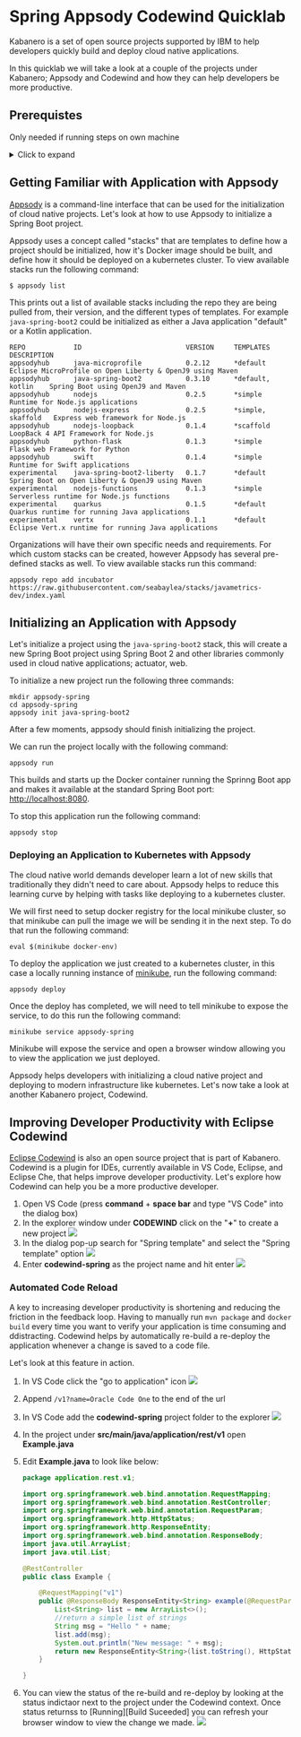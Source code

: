 # Spring Appsody Codewind Quicklab

Kabanero is a set of open source projects supported by IBM to help developers quickly build and deploy cloud native applications. 

In this quicklab we will take a look at a couple of the projects under Kabanero; Appsody and Codewind and how they can help developers be more productive. 

## Prerequistes

Only needed if running steps on own machine

<details>
  <summary>Click to expand</summary>
  
### Configure Local System

This quicklab will require several command-line tools to be completed, you will need to have all the following installed. It is also generally recommended to have the most recent versions of these tools: 

1. Install Docker
2. Install minikube
2. Install kubectl
3. Install Appsody
4. Install VS Code
5. 	Install codewind extension
6. Install java extension


</details>

## Getting Familiar with Application with Appsody

[Appsody](https://appsody.dev/) is a command-line interface that can be used for the initialization of cloud native projects. Let's look at how to use Appsody to initialize a Spring Boot project. 

Appsody uses a concept called "stacks" that are templates to define how a project should be initialized, how it's Docker image should be built, and define how it should be deployed on a kubernetes cluster. To view available stacks run the following command:

```
$ appsody list
```

This prints out a list of available stacks including the repo they are being pulled from, their version, and the different types of templates. For example `java-spring-boot2` could be initialized as either a Java application "default" or a Kotlin application.

```
REPO        	ID                       	VERSION  	TEMPLATES        	DESCRIPTION                                              
appsodyhub  	java-microprofile        	0.2.12   	*default         	Eclipse MicroProfile on Open Liberty & OpenJ9 using Maven
appsodyhub  	java-spring-boot2        	0.3.10   	*default, kotlin 	Spring Boot using OpenJ9 and Maven                       
appsodyhub  	nodejs                   	0.2.5    	*simple          	Runtime for Node.js applications                         
appsodyhub  	nodejs-express           	0.2.5    	*simple, skaffold	Express web framework for Node.js                        
appsodyhub  	nodejs-loopback          	0.1.4    	*scaffold        	LoopBack 4 API Framework for Node.js                     
appsodyhub  	python-flask             	0.1.3    	*simple          	Flask web Framework for Python                           
appsodyhub  	swift                    	0.1.4    	*simple          	Runtime for Swift applications                           
experimental	java-spring-boot2-liberty	0.1.7    	*default         	Spring Boot on Open Liberty & OpenJ9 using Maven         
experimental	nodejs-functions         	0.1.3    	*simple          	Serverless runtime for Node.js functions                 
experimental	quarkus                  	0.1.5    	*default         	Quarkus runtime for running Java applications            
experimental	vertx                    	0.1.1    	*default         	Eclipse Vert.x runtime for running Java applications   
```

Organizations will have their own specific needs and requirements. For which custom stacks can be created, however Appsody has several pre-defined stacks as well. To view available stacks run this command:

```
appsody repo add incubator https://raw.githubusercontent.com/seabaylea/stacks/javametrics-dev/index.yaml
```

## Initializing an Application with Appsody

Let's initialize a project using the `java-spring-boot2` stack, this will create a new Spring Boot project using Spring Boot 2 and other libraries commonly used in cloud native applications; actuator, web. 

To initialize a new project run the following three commands:

```
mkdir appsody-spring
cd appsody-spring
appsody init java-spring-boot2
```

After a few moments, appsody should finish initializing the project. 

We can run the project locally with the following command:

```
appsody run
```

This builds and starts up the Docker container running the Sprinng Boot app and makes it available at the standard Spring Boot port: [http://localhost:8080](http://localhost:8080).

To stop this application run the following command:

```
appsody stop
```

### Deploying an Application to Kubernetes with Appsody 

The cloud native world demands developer learn a lot of new skills that traditionally they didn't need to care about. Appsody helps to reduce this learning curve by helping with tasks like deploying to a kubernetes cluster. 

We will first need to setup docker registry for the local minikube cluster, so that minikube can pull the image we will be sending it in the next step. To do that run the following command:

```
eval $(minikube docker-env)
```

To deploy the application we just created to a kubernetes cluster, in this case a locally running instance of [minikube](https://github.com/kubernetes/minikube), run the following command:

```
appsody deploy
``` 

Once the deploy has completed, we will need to tell minikube to expose the service, to do this run the following command:

```
minikube service appsody-spring
```

Minikube will expose the service and open a browser window allowing you to view the application we just deployed.

Appsody helps developers with initializing a cloud native project and deploying to modern infrastructure like kubernetes. Let's now take a look at another Kabanero project, Codewind.  

## Improving Developer Productivity with Eclipse Codewind

[Eclipse Codewind](https://www.eclipse.org/codewind/) is also an open source project that is part of Kabanero. Codewind is a plugin for IDEs, currently available in VS Code, Eclipse, and Eclipse Che, that helps improve developer productivity. Let's explore how Codewind can help you be a more productive developer.

1. Open VS Code (press **command** + **space bar** and type "VS Code" into the dialog box)
2. In the explorer window under **CODEWIND** click on the "**+**" to create a new project
	![](images/codewind-explorer.png)
3. In the dialog pop-up search for "Spring template" and select the "Spring template" option	![](images/codewind-new-project.png)
4. Enter **codewind-spring** as the project name and hit enter
	![](images/codewind-new-project-part2.png)


### Automated Code Reload

A key to increasing developer productivity is shortening and reducing the friction in the feedback loop. Having to manually run `mvn package` and `docker build` every time you want to verify your application is time consuming and ddistracting. Codewind helps by automatically re-build a re-deploy the application whenever a change is saved to a code file.  

Let's look at this feature in action.

1. In VS Code click the "go to application" icon	![](images/codewind-view-application.png)
2. Append `/v1?name=Oracle Code One` to the end of the url
3. In VS Code add the **codewind-spring** project folder to the explorer
	![](images/codewind-add-folder.png)
4. 	In the project under **src/main/java/application/rest/v1** open **Example.java**
5. Edit **Example.java** to look like below:
	
	```java
	package application.rest.v1;
	
	import org.springframework.web.bind.annotation.RequestMapping;
	import org.springframework.web.bind.annotation.RestController;
	import org.springframework.web.bind.annotation.RequestParam;
	import org.springframework.http.HttpStatus;
	import org.springframework.http.ResponseEntity;
	import org.springframework.web.bind.annotation.ResponseBody;
	import java.util.ArrayList;
	import java.util.List;
	
	@RestController
	public class Example {
	
	    @RequestMapping("v1")
	    public @ResponseBody ResponseEntity<String> example(@RequestParam("name") String name) {
	        List<String> list = new ArrayList<>();
	        //return a simple list of strings
	        String msg = "Hello " + name;
	        list.add(msg);
	        System.out.println("New message: " + msg);
	        return new ResponseEntity<String>(list.toString(), HttpStatus.OK);
	    }
	
	}
	```
6. You can view the status of the re-build and re-deploy by looking at the status indictaor next to the project under the Codewind context. Once status returnss to [Running][Build Suceeded] you can refresh your browser window to view the change we made. 
	![](images/codewind-status.png)	